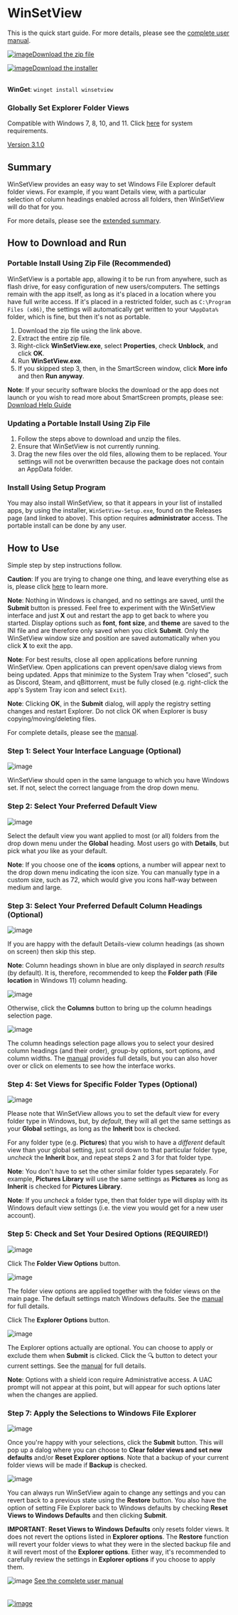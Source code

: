 # WinSetView
<!--
To view this document formatted (instead of as raw text) just click the Help button in WinSetView.
You can also manually navigate your browser to: https://lesferch.github.io/WinSetView.
-->

This is the quick start guide. For more details, please see the [complete user manual](./Manual.md).

[![image](https://github.com/LesFerch/WinSetView/assets/79026235/0188480f-ca53-45d5-b9ff-daafff32869e)Download the zip file](https://github.com/LesFerch/WinSetView/releases/download/3.1.0/WinSetView.zip)

[![image](https://github.com/user-attachments/assets/75e62417-c8ee-43b1-a8a8-a217ce130c91)Download the installer](https://github.com/LesFerch/WinSetView/releases/download/3.1.0/WinSetView-Setup.exe)

\
**WinGet**: `winget install winsetview`


### Globally Set Explorer Folder Views

Compatible with Windows 7, 8, 10, and 11.  Click [here](./System-Requirements.md) for system requirements.

[Version 3.1.0](./VersionHistory.md)

## Summary

WinSetView provides an easy way to set Windows File Explorer default folder views. For example, if you want Details view, with a particular selection of column headings enabled across all folders, then WinSetView will do that for you.

For more details, please see the [extended summary](./README-more.md).

## How to Download and Run

### Portable Install Using Zip File (Recommended)

WinSetView is a portable app, allowing it to be run from anywhere, such as flash drive, for easy configuration of new users/computers. The settings remain with the app itself, as long as it's placed in a location where you have full write access. If it's placed in a restricted folder, such as `C:\Program Files (x86)`, the settings will automatically get written to your `%AppData%` folder, which is fine, but then it's not as portable.

1. Download the zip file using the link above.
2. Extract the entire zip file.
3. Right-click **WinSetView.exe**, select **Properties**, check **Unblock**, and click **OK**.
4. Run **WinSetView.exe**.
5. If you skipped step 3, then, in the SmartScreen window, click **More info** and then **Run anyway**.

**Note**: If your security software blocks the download or the app does not launch or you wish to read more about SmartScreen prompts, please see: [Download Help Guide](./DownloadHelp.md)

### Updating a Portable Install Using Zip File

1. Follow the steps above to download and unzip the files.
2. Ensure that WinSetView is not currently running.
3. Drag the new files over the old files, allowing them to be replaced. Your settings will not be overwritten because the package does not contain an AppData folder.

### Install Using Setup Program

You may also install WinSetView, so that it appears in your list of installed apps, by using the installer, `WinSetView-Setup.exe`, found on the Releases page (and linked to above). This option requires **administrator** access. The portable install can be done by any user.


## How to Use

Simple step by step instructions follow.

**Caution**: If you are trying to change one thing, and leave everything else as is, please click [here](./WhatToExpect.md) to learn more.

**Note**: Nothing in Windows is changed, and no settings are saved, until the **Submit** button is pressed. Feel free to experiment with the WinSetView interface and just **X** out and restart the app to get back to where you started. Display options such as **font**, **font size**, and **theme** are saved to the INI file and are therefore only saved when you click **Submit**. Only the WinSetView window size and position are saved automatically when you click **X** to exit the app.

**Note**: For best results, close all open applications before running WinSetView. Open applications can prevent open/save dialog views from being updated. Apps that minimize to the System Tray when "closed", such as Discord, Steam, and qBittorrent, must be fully closed (e.g. right-click the app's System Tray icon and select `Exit`).

**Note**: Clicking **OK**, in the **Submit** dialog, will apply the registry setting changes and restart Explorer. Do not click OK when Explorer is busy copying/moving/deleting files.

For complete details, please see the [manual](./Manual.md).

### Step 1: Select Your Interface Language (Optional)

![image](https://github.com/user-attachments/assets/29ddaeb4-a8b3-46b0-aa9b-5708a3ce5220)

WinSetView should open in the same language to which you have Windows set. If not, select the correct language from the drop down menu.

### Step 2: Select Your Preferred Default View

![image](https://github.com/user-attachments/assets/fa6dbb8f-543b-447d-95a5-ae2530279459)


Select the default view you want applied to most (or all) folders from the drop down menu under the **Global** heading. Most users go with **Details**, but pick what *you* like as your default.

**Note**: If you choose one of the **icons** options, a number will appear next to the drop down menu indicating the icon size. You can manually type in a custom size, such as 72, which would give you icons half-way between medium and large.

### Step 3: Select Your Preferred Default Column Headings (Optional)

![image](https://github.com/user-attachments/assets/46e466b5-6b28-428d-ac51-bcecf688c7e8)

If you are happy with the default Details-view column headings (as shown on screen) then skip this step.

**Note**: Column headings shown in blue are only displayed in *search results* (by default). It is, therefore, recommended to keep the **Folder path** (**File location** in Windows 11) column heading.

![image](https://github.com/user-attachments/assets/4c964424-23df-4a05-9c1b-af6ef0a5ce79)

Otherwise, click the **Columns** button to bring up the column headings selection page.

![image](https://github.com/user-attachments/assets/04892e95-6790-41a6-a12a-e2d3199655f4)

The column headings selection page allows you to select your desired column headings (and their order), group-by options, sort options, and column widths. The [manual](./Manual.md#columns) provides full details, but you can also hover over or click on elements to see how the interface works.

### Step 4: Set Views for Specific Folder Types (Optional)

![image](https://github.com/user-attachments/assets/55fdf6be-b638-4273-892a-6be10f65f66e)

Please note that WinSetView allows you to set the default view for every folder type in Windows, but, by *default*, they will all get the same settings as your **Global** settings, as long as the **Inherit** box is checked.

For any folder type (e.g. **Pictures**) that you wish to have a *different* default view than your global setting, just scroll down to that particular folder type, *uncheck* the **Inherit** box, and repeat steps 2 and 3 for that folder type.

**Note**: You don't have to set the other similar folder types separately. For example, **Pictures Library** will use the same settings as **Pictures** as long as **Inherit** is checked for **Pictures Library**.

**Note**: If you *uncheck* a folder type, then that folder type will display with its Windows default view settings (i.e. the view you would get for a new user account).

### Step 5: Check and Set Your Desired Options (REQUIRED!)

![image](https://github.com/user-attachments/assets/7c67c247-eaa7-4bf0-9b8b-73853cc417c2)

Click The **Folder View Options** button.

![image](https://github.com/user-attachments/assets/41191e79-b484-4443-8ba0-6cd31a037c84)

The folder view options are applied together with the folder views on the main page. The default settings match Windows defaults. See the [manual](./Manual.md#options-menu) for full details.

Click The **Explorer Options** button.

![image](https://github.com/user-attachments/assets/21ce83f8-f34f-4ab6-9eeb-263edec9b86f)

The Explorer options actually are optional. You can choose to apply or exclude them when **Submit** is clicked. Click the 🔍 button to detect your current settings. See the [manual](./Manual.md#options-menu) for full details.

**Note**: Options with a shield icon require Administrative access. A UAC prompt will not appear at this point, but will appear for such options later when the changes are applied.

### Step 7: Apply the Selections to Windows File Explorer

![image](https://github.com/user-attachments/assets/d5c86db6-d72e-4fb1-b8ad-751f26227c64)

Once you're happy with your selections, click the **Submit** button. This will pop up a dalog where you can choose to **Clear folder views and set new defaults** and/or **Reset Explorer options**. Note that a backup of your current folder views will be made if **Backup** is checked. 

![image](https://github.com/user-attachments/assets/f0d91756-57a3-4741-ba45-80d068b03e85)

You can always run WinSetView again to change any settings and you can revert back to a previous state using the **Restore** button. You also have the option of setting File Explorer back to Windows defaults by checking **Reset Views to Windows Defaults** and then clicking **Submit**.

**IMPORTANT**: **Reset Views to Windows Defaults** only resets folder views. It does not revert the options listed in **Explorer options**. The **Restore** function will revert your folder views to what they were in the slected backup file and it will revert most of the **Explorer options**. Either way, it's recommended to carefully review the settings in **Explorer options** if you choose to apply them.

![image](https://github.com/LesFerch/WinSetView/assets/79026235/50c53943-f673-49da-ad3f-419026deea96)
[See the complete user manual](./Manual.md)
\
\
\
[![image](https://github.com/LesFerch/WinSetView/assets/79026235/63b7acbc-36ef-4578-b96a-d0b7ea0cba3a)](https://github.com/LesFerch/WinSetView)
